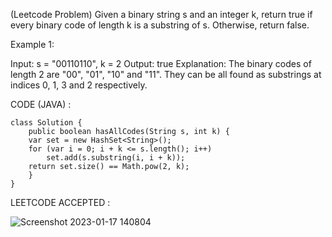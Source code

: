 (Leetcode Problem) 
Given a binary string s and an integer k, return true if every binary code of length k is a substring of s. Otherwise, return false.

 

Example 1:

Input: s = "00110110", k = 2
Output: true
Explanation: The binary codes of length 2 are "00", "01", "10" and "11". They can be all found as substrings at indices 0, 1, 3 and 2 respectively.



CODE (JAVA) :

```
class Solution {
    public boolean hasAllCodes(String s, int k) {
    var set = new HashSet<String>();
	for (var i = 0; i + k <= s.length(); i++)
		set.add(s.substring(i, i + k));
	return set.size() == Math.pow(2, k);
    }
}

```
LEETCODE ACCEPTED :

![Screenshot 2023-01-17 140804](https://user-images.githubusercontent.com/73281015/212849542-ef2f2736-83ad-4b2b-884c-0092dd7cc1e9.png)
